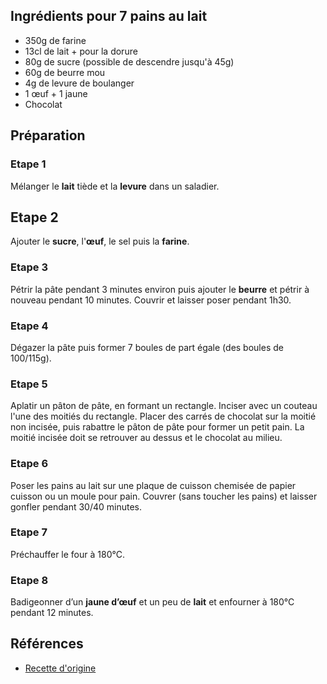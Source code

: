 ## Ingrédients pour 7 pains au lait

- 350g de farine
- 13cl de lait + pour la dorure
- 80g de sucre (possible de descendre jusqu'à 45g)
- 60g de beurre mou
- 4g de levure de boulanger
- 1 œuf + 1 jaune
- Chocolat

## Préparation

### Etape 1

Mélanger le **lait** tiède et la **levure** dans un saladier.

## Etape 2

Ajouter le **sucre**, l'**œuf**, le sel puis la **farine**.

### Etape 3

Pétrir la pâte pendant 3 minutes environ puis ajouter le **beurre** et pétrir à nouveau pendant 10 minutes. Couvrir et laisser poser pendant 1h30.

### Etape 4

Dégazer la pâte puis former 7 boules de part égale (des boules de 100/115g).

### Etape 5

Aplatir un pâton de pâte, en formant un rectangle. Inciser avec un couteau l'une des moitiés du rectangle. Placer des carrés de chocolat sur la moitié non incisée, puis rabattre le pâton de pâte pour former un petit pain. La moitié incisée doit se retrouver au dessus et le chocolat au milieu.

### Etape 6

Poser les pains au lait sur une plaque de cuisson chemisée de papier cuisson ou un moule pour pain. Couvrer (sans toucher les pains) et laisser gonfler pendant 30/40 minutes.

### Etape 7

Préchauffer le four à 180°C.

### Etape 8

Badigeonner d’un **jaune d’œuf** et un peu de **lait** et enfourner à 180°C pendant 12 minutes.

## Références

- [Recette d'origine](https://www.instagram.com/p/C3VelzOoVKE/)
